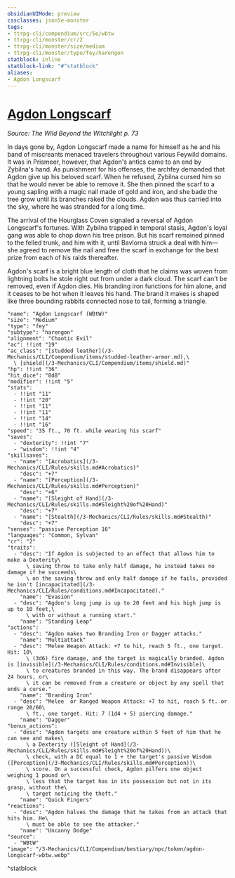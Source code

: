```yaml
---
obsidianUIMode: preview
cssclasses: json5e-monster
tags:
- ttrpg-cli/compendium/src/5e/wbtw
- ttrpg-cli/monster/cr/2
- ttrpg-cli/monster/size/medium
- ttrpg-cli/monster/type/fey/harengon
statblock: inline
statblock-link: "#^statblock"
aliases:
- Agdon Longscarf
---
```

# [Agdon Longscarf](3-Mechanics\CLI\Compendium\bestiary\npc/agdon-longscarf-wbtw.md)
*Source: The Wild Beyond the Witchlight p. 73*  

In days gone by, Agdon Longscarf made a name for himself as he and his band of miscreants menaced travelers throughout various Feywild domains. It was in Prismeer, however, that Agdon's antics came to an end by Zybilna's hand. As punishment for his offenses, the archfey demanded that Agdon give up his beloved scarf. When he refused, Zybilna cursed him so that he would never be able to remove it. She then pinned the scarf to a young sapling with a magic nail made of gold and iron, and she bade the tree grow until its branches raked the clouds. Agdon was thus carried into the sky, where he was stranded for a long time.

The arrival of the Hourglass Coven signaled a reversal of Agdon Longscarf's fortunes. With Zybilna trapped in temporal stasis, Agdon's loyal gang was able to chop down his tree prison. But his scarf remained pinned to the felled trunk, and him with it, until Bavlorna struck a deal with him—she agreed to remove the nail and free the scarf in exchange for the best prize from each of his raids thereafter.

Agdon's scarf is a bright blue length of cloth that he claims was woven from lightning bolts he stole right out from under a dark cloud. The scarf can't be removed, even if Agdon dies. His branding iron functions for him alone, and it ceases to be hot when it leaves his hand. The brand it makes is shaped like three bounding rabbits connected nose to tail, forming a triangle.

```statblock
"name": "Agdon Longscarf (WBtW)"
"size": "Medium"
"type": "fey"
"subtype": "harengon"
"alignment": "Chaotic Evil"
"ac": !!int "19"
"ac_class": "[studded leather](/3-Mechanics/CLI/Compendium/items/studded-leather-armor.md),\
  \ [shield](/3-Mechanics/CLI/Compendium/items/shield.md)"
"hp": !!int "36"
"hit_dice": "8d8"
"modifier": !!int "5"
"stats":
  - !!int "11"
  - !!int "20"
  - !!int "11"
  - !!int "11"
  - !!int "14"
  - !!int "16"
"speed": "35 ft., 70 ft. while wearing his scarf"
"saves":
  - "dexterity": !!int "7"
  - "wisdom": !!int "4"
"skillsaves":
  - "name": "[Acrobatics](/3-Mechanics/CLI/Rules/skills.md#Acrobatics)"
    "desc": "+7"
  - "name": "[Perception](/3-Mechanics/CLI/Rules/skills.md#Perception)"
    "desc": "+6"
  - "name": "[Sleight of Hand](/3-Mechanics/CLI/Rules/skills.md#Sleight%20of%20Hand)"
    "desc": "+7"
  - "name": "[Stealth](/3-Mechanics/CLI/Rules/skills.md#Stealth)"
    "desc": "+7"
"senses": "passive Perception 16"
"languages": "Common, Sylvan"
"cr": "2"
"traits":
  - "desc": "If Agdon is subjected to an effect that allows him to make a Dexterity\
      \ saving throw to take only half damage, he instead takes no damage if he succeeds\
      \ on the saving throw and only half damage if he fails, provided he isn't [incapacitated](/3-Mechanics/CLI/Rules/conditions.md#Incapacitated)."
    "name": "Evasion"
  - "desc": "Agdon's long jump is up to 20 feet and his high jump is up to 10 feet,\
      \ with or without a running start."
    "name": "Standing Leap"
"actions":
  - "desc": "Agdon makes two Branding Iron or Dagger attacks."
    "name": "Multiattack"
  - "desc": "Melee Weapon Attack: +7 to hit, reach 5 ft., one target. Hit: 10\
      \ (3d6) fire damage, and the target is magically branded. Agdon is [invisible](/3-Mechanics/CLI/Rules/conditions.md#Invisible)\
      \ to creatures branded in this way. The brand disappears after 24 hours, or\
      \ it can be removed from a creature or object by any spell that ends a curse."
    "name": "Branding Iron"
  - "desc": "Melee  or Ranged Weapon Attack: +7 to hit, reach 5 ft. or range 20/60\
      \ ft., one target. Hit: 7 (1d4 + 5) piercing damage."
    "name": "Dagger"
"bonus_actions":
  - "desc": "Agdon targets one creature within 5 feet of him that he can see and makes\
      \ a Dexterity ([Sleight of Hand](/3-Mechanics/CLI/Rules/skills.md#Sleight%20of%20Hand))\
      \ check, with a DC equal to 1 + the target's passive Wisdom ([Perception](/3-Mechanics/CLI/Rules/skills.md#Perception))\
      \ score. On a successful check, Agdon pilfers one object weighing 1 pound or\
      \ less that the target has in its possession but not in its grasp, without the\
      \ target noticing the theft."
    "name": "Quick Fingers"
"reactions":
  - "desc": "Agdon halves the damage that he takes from an attack that hits him. He\
      \ must be able to see the attacker."
    "name": "Uncanny Dodge"
"source":
  - "WBtW"
"image": "/3-Mechanics/CLI/Compendium/bestiary/npc/token/agdon-longscarf-wbtw.webp"
```
^statblock